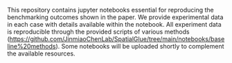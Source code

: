 This repository contains jupyter notebooks essential for reproducing the benchmarking outcomes shown in the paper. We provide experimental data in each case with details available within the notebook. All experiment data is reproducible through the provided scripts of various methods (https://github.com/JinmiaoChenLab/SpatialGlue/tree/main/notebooks/baseline%20methods). Some notebooks will be uploaded shortly to complement the available resources.  
